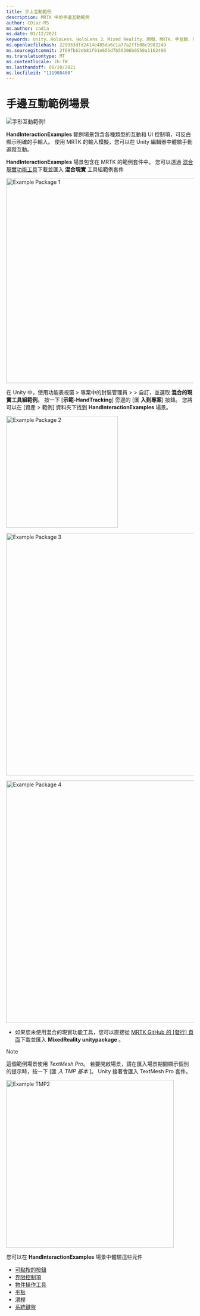 ```yaml
---
title: 手上互動範例
description: MRTK 中的手邊互動範例
author: CDiaz-MS
ms.author: cadia
ms.date: 01/12/2021
keywords: Unity、HoloLens、HoloLens 2、Mixed Reality、開發、MRTK、手互動、界限控制、Pressable 按鈕、
ms.openlocfilehash: 229933dfd2414e485da6c1a77a2ffb08c9982249
ms.sourcegitcommit: 2f69fb62eb81f91e655d7b55306b0550a1162496
ms.translationtype: MT
ms.contentlocale: zh-TW
ms.lasthandoff: 06/10/2021
ms.locfileid: "111908400"
---
```

# <a name="hand-interaction-examples-scene"></a>手邊互動範例場景

![手形互動範例1](../images/hand-interaction-examples/MRTK_HandInteractionExamples.png)

**HandInteractionExamples** 範例場景包含各種類型的互動和 UI 控制項，可反白顯示明確的手輸入。 使用 MRTK 的輸入模擬，您可以在 Unity 編輯器中體驗手動追蹤互動。 

**HandInteractionExamples** 場景包含在 MRTK 的範例套件中。 您可以透過 [混合現實功能工具](/windows/mixed-reality/develop/unity/welcome-to-mr-feature-tool)下載並匯入 **混合現實** 工具組範例套件

<img src="../images/hand-interaction-examples/MRTK_Examples_Package_MRFT.png" width="550" alt="Example Package 1"><br/>

在 Unity 中，使用功能表視窗 > 專案中的封裝管理員 > > 自訂，並選取 **混合的現實工具組範例**。 按一下 [**示範-HandTracking**] 旁邊的 [匯 **入到專案**] 按鈕。 您將可以在 [資產 > 範例] 資料夾下找到 **HandInteractionExamples** 場景。

<img src="../images/hand-interaction-examples/MRTK_Examples_Package_2.png" width="300" alt="Example Package 2"><br/>

<img src="../images/hand-interaction-examples/MRTK_Examples_Package_3.png" width="650" alt="Example Package 3"><br/>

<img src="../images/hand-interaction-examples/MRTK_Examples_Package_4.png" width="650" alt="Example Package 4"><br/>

* 如果您未使用混合的現實功能工具，您可以直接從 [MRTK GitHub 的 [發行] 頁面](https://github.com/microsoft/MixedRealityToolkit-Unity/releases)下載並匯入 **MixedReality unitypackage** 。

> [!NOTE]
> 這個範例場景使用 *TextMesh Pro*。 若要開啟場景，請在匯入場景期間顯示個別的提示時，按一下 [匯 *入 TMP 基本* ]。 Unity 接著會匯入 TextMesh Pro 套件。

<img src="../images/hand-interaction-examples/MRTK_Examples_TMP2.png" width="450" alt="Example TMP2">



您可以在 **HandInteractionExamples** 場景中體驗這些元件

- [可點按的按鈕](../ux-building-blocks/button.md)
- [界限控制項](../ux-building-blocks/bounds-control.md)
- [物件操作工具](../ux-building-blocks/object-manipulator.md)
- [平板](../ux-building-blocks/slate.md)
- [滑桿](../ux-building-blocks/sliders.md)
- [系統鍵盤](../ux-building-blocks/system-keyboard.md)
